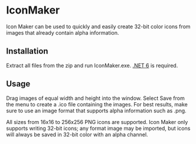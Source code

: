 # IconMaker

Icon Maker can be used to quickly and easily create 32-bit color icons from images that already contain alpha information.


## Installation

Extract all files from the zip and run IconMaker.exe. [.NET 6](https://get.dot.net) is required.


## Usage

Drag images of equal width and height into the window. Select Save from the menu to create a .ico file containing the images.
For best results, make sure to use an image format that supports alpha information such as .png.

All sizes from 16x16 to 256x256 PNG icons are supported. Icon Maker only supports writing 32-bit icons; any
format image may be imported, but icons will always be saved in 32-bit color with an alpha channel.
